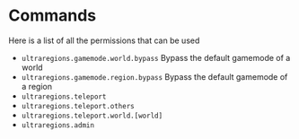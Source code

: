 # Commands
Here is a list of all the permissions that can be used
<br>

* ``ultraregions.gamemode.world.bypass`` 
    Bypass the default gamemode of a world
* ``ultraregions.gamemode.region.bypass`` 
    Bypass the default gamemode of a region
* ``ultraregions.teleport``
* ``ultraregions.teleport.others``
* ``ultraregions.teleport.world.[world]``
* ``ultraregions.admin``
